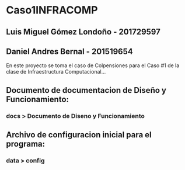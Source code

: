 ﻿# Caso1INFRACOMP
## Luis Miguel Gómez Londoño - 201729597
## Daniel Andres Bernal - 201519654
En este proyecto se toma el caso de Colpensiones para el Caso #1 de la clase de Infraestructura Computacional...

## Documento de documentacion de Diseño y Funcionamiento:
### docs > Documento de Diseno y Funcionamiento

## Archivo de configuracion inicial para el programa:
### data > config
